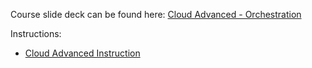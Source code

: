 Course slide deck can be found here: [Cloud Advanced - Orchestration](https://docs.google.com/presentation/d/1kKN4_hlmD5LjusK4XaPFG9p0KMqhniiUHAfuD5aCJ1o/edit?usp=sharing)

Instructions:

* [Cloud Advanced Instruction](Instructions.md)



